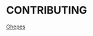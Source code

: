 # CONTRIBUTING

<a data-hovercard-type="user" data-hovercard-url="/users/Ghepes/hovercard" class="text-normal" href="/Ghepes">Ghepes</a>
